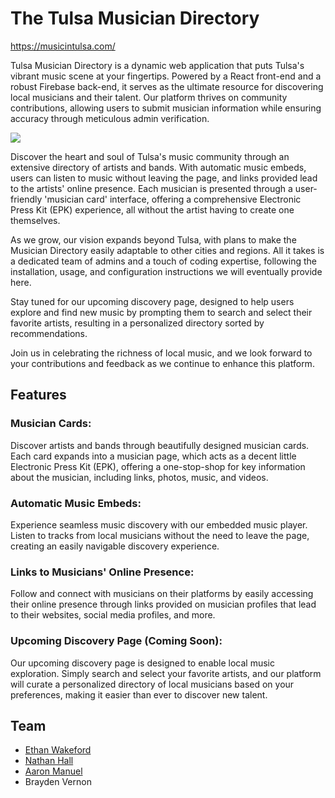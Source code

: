 # The Tulsa Musician Directory

https://musicintulsa.com/

Tulsa Musician Directory is a dynamic web application that puts Tulsa's vibrant music scene at your fingertips. Powered by a React front-end and a robust Firebase back-end, it serves as the ultimate resource for discovering local musicians and their talent. Our platform thrives on community contributions, allowing users to submit musician information while ensuring accuracy through meticulous admin verification.

![](https://github.com/nathanhall762/TulsaMusicianDirectory/blob/main/DesktopDemoTulsaMusicianDirectory.gif)

Discover the heart and soul of Tulsa's music community through an extensive directory of artists and bands. With automatic music embeds, users can listen to music without leaving the page, and links provided lead to the artists' online presence. Each musician is presented through a user-friendly 'musician card' interface, offering a comprehensive Electronic Press Kit (EPK) experience, all without the artist having to create one themselves.

As we grow, our vision expands beyond Tulsa, with plans to make the Musician Directory easily adaptable to other cities and regions. All it takes is a dedicated team of admins and a touch of coding expertise, following the installation, usage, and configuration instructions we will eventually provide here.

Stay tuned for our upcoming discovery page, designed to help users explore and find new music by prompting them to search and select their favorite artists, resulting in a personalized directory sorted by recommendations.

Join us in celebrating the richness of local music, and we look forward to your contributions and feedback as we continue to enhance this platform.

## Features

### Musician Cards:

Discover artists and bands through beautifully designed musician cards. Each card expands into a musician page, which acts as a decent little Electronic Press Kit (EPK), offering a one-stop-shop for key information about the musician, including links, photos, music, and videos.

### Automatic Music Embeds:

Experience seamless music discovery with our embedded music player. Listen to tracks from local musicians without the need to leave the page, creating an easily navigable discovery experience.

### Links to Musicians' Online Presence:

Follow and connect with musicians on their platforms by easily accessing their online presence through links provided on musician profiles that lead to their websites, social media profiles, and more.

### Upcoming Discovery Page (Coming Soon):

Our upcoming discovery page is designed to enable local music exploration. Simply search and select your favorite artists, and our platform will curate a personalized directory of local musicians based on your preferences, making it easier than ever to discover new talent.

## Team

- [Ethan Wakeford](https://github.com/EthanWakeford)
- [Nathan Hall](https://github.com/nathanhall762/)
- [Aaron Manuel](https://github.com/AaronManuel15)
- Brayden Vernon

